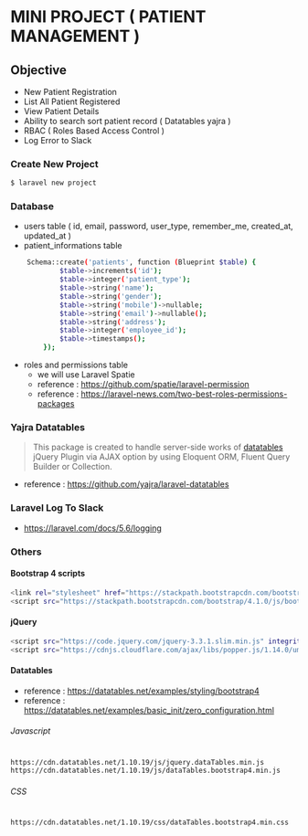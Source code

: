 # MINI PROJECT ( PATIENT MANAGEMENT )

## Objective
* New Patient Registration
* List All Patient Registered
* View Patient Details
* Ability to search sort patient record ( Datatables yajra )
* RBAC ( Roles Based Access Control )
* Log Error to Slack

### Create New Project
```sh
$ laravel new project
```

### Database
* users table ( id, email, password, user_type, remember_me, created_at, updated_at )
* patient_informations table 
```sh
    Schema::create('patients', function (Blueprint $table) {
            $table->increments('id');
            $table->integer('patient_type');
            $table->string('name');
            $table->string('gender');
            $table->string('mobile')->nullable;
            $table->string('email')->nullable();
            $table->string('address');
            $table->integer('employee_id');
            $table->timestamps();
        });
```
* roles and permissions table
    * we will use Laravel Spatie 
    * reference : https://github.com/spatie/laravel-permission
    * reference : https://laravel-news.com/two-best-roles-permissions-packages

### Yajra Datatables
> This package is created to handle server-side works of [datatables](https://datatables.net/) jQuery Plugin via AJAX option by using Eloquent ORM, Fluent Query Builder or Collection.

* reference : https://github.com/yajra/laravel-datatables

### Laravel Log To Slack
* https://laravel.com/docs/5.6/logging

### Others 

#### Bootstrap 4 scripts
```sh
<link rel="stylesheet" href="https://stackpath.bootstrapcdn.com/bootstrap/4.1.0/css/bootstrap.min.css" integrity="sha384-9gVQ4dYFwwWSjIDZnLEWnxCjeSWFphJiwGPXr1jddIhOegiu1FwO5qRGvFXOdJZ4" crossorigin="anonymous">
<script src="https://stackpath.bootstrapcdn.com/bootstrap/4.1.0/js/bootstrap.min.js" integrity="sha384-uefMccjFJAIv6A+rW+L4AHf99KvxDjWSu1z9VI8SKNVmz4sk7buKt/6v9KI65qnm" crossorigin="anonymous"></script>
```

#### jQuery
```sh
<script src="https://code.jquery.com/jquery-3.3.1.slim.min.js" integrity="sha384-q8i/X+965DzO0rT7abK41JStQIAqVgRVzpbzo5smXKp4YfRvH+8abtTE1Pi6jizo" crossorigin="anonymous"></script>
<script src="https://cdnjs.cloudflare.com/ajax/libs/popper.js/1.14.0/umd/popper.min.js" integrity="sha384-cs/chFZiN24E4KMATLdqdvsezGxaGsi4hLGOzlXwp5UZB1LY//20VyM2taTB4QvJ" crossorigin="anonymous"></script>
```

#### Datatables
* reference : https://datatables.net/examples/styling/bootstrap4
* reference : https://datatables.net/examples/basic_init/zero_configuration.html

###### Javascript
#
```sh
https://cdn.datatables.net/1.10.19/js/jquery.dataTables.min.js
https://cdn.datatables.net/1.10.19/js/dataTables.bootstrap4.min.js
```

###### CSS
#
```sh
https://cdn.datatables.net/1.10.19/css/dataTables.bootstrap4.min.css
```




